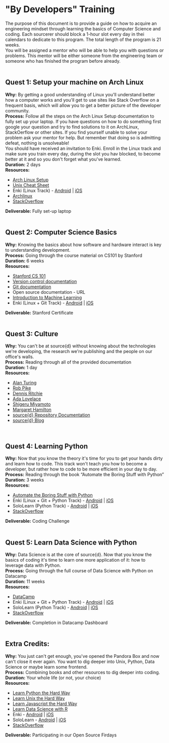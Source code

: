 # "By Developers" Training<br>
The purpose of this document is to provide a guide on how to acquire an engineering mindset through learning the basics of Computer Science and coding. Each sourcerer should block a 1-hour slot every day in thei calendars to dedicate to this program. The total length of the program is 21 weeks.<br>
You will be assigned a mentor who will be able to help you with questions or problems. This mentor will be either someone from the engineering team or someone who has finished the program before already.<br>
<br>

## Quest 1: Setup your machine on Arch Linux<br>
<b>Why:</b> By getting a good understanding of Linux you'll understand better how a computer works and you'll get to use sites like Stack Overflow on a frequent basis, which will allow you to get a better picture of the developer community.<br>
<b>Process:</b> Follow all the steps on the Arch Linux Setup documentation to fully set up your laptop. If you have questions on how to do something first google your question and try to find solutions to it on ArchLinux, StackOerflow or other sites. If you find yourself unable to solve your problem ask your mentor for help. But remember that doing so is admitting defeat, nothing is unsolveable!<br>
You should have received an invitation to Enki. Enroll in the Linux track and make sure you train every day, during the slot you hav blocked, to become better at it and so you don't forget what you've learned.<br>
<b>Duration:</b> 2 days<br>
<b>Resources:</b><br>
* <a href="https://github.com/src-d/tutorial/blob/master/talent/by-developers-training/linux.md">Arch Linux Setup</a><br>
* <a href="http://cheatsheetworld.com/programming/unix-linux-cheat-sheet/">Unix Cheat Sheet</a><br>
* Enki (Linux Track) - <a href="https://play.google.com/store/apps/details?id=com.enki.insights&hl=en">Android</a> | <a href="https://itunes.apple.com/us/app/enki-improve-programming-skills-learn-to-code/id993753145?mt=8">iOS</a><br>
* <a href="https://wiki.archlinux.org/">Archlinux</a><br>
* <a href="https://stackoverflow.com/">StackOverflow</a><br>

<b>Deliverable:</b> Fully set-up laptop<br>
<br>

## Quest 2: Computer Science Basics<br>
<b>Why:</b> Knowing the basics about how software and hardware interact is key to understanding development.<br>
<b>Process:</b> Going through the course material on CS101 by Stanford<br>
<b>Duration:</b> 6 weeks<br>
<b>Resources:</b><br>
* <a href="http://online.stanford.edu/course/computer-science-101-self-paced">Stanford CS 101</a><br>
* <a href="https://www.atlassian.com/git/tutorials/what-is-version-control">Version control documentation</a><br>
* <a href="https://try.github.io/levels/1/challenges/1">Git documentation</a><br>
* Open source documentation - URL<br>
* <a href="http://www.r2d3.us/visual-intro-to-machine-learning-part-1/">Introduction to Machine Learning</a><br>
* Enki (Linux + Git Track) - <a href="https://play.google.com/store/apps/details?id=com.enki.insights&hl=en">Android</a> | <a href="https://itunes.apple.com/us/app/enki-improve-programming-skills-learn-to-code/id993753145?mt=8">iOS</a><br>

<b>Deliverable:</b> Stanford Certificate<br>
<br>

## Quest 3: Culture<br>
<b>Why:</b> You can't be at source{d} without knowing about the technologies we're developing, the research we're publishing and the people on our office's walls.<br>
<b>Process:</b> Reading through all of the provided documentation<br>
<b>Duration:</b> 1 day<br>
<b>Resources:</b><br>
* <a href="https://en.wikipedia.org/wiki/Alan_Turing">Alan Turing</a><br>
* <a href="https://en.wikipedia.org/wiki/Rob_Pike">Rob Pike</a><br>
* <a href="https://en.wikipedia.org/wiki/Dennis_Ritchie">Dennis Ritchie</a><br>
* <a href="https://en.wikipedia.org/wiki/Ada_Lovelace">Ada Lovelace</a><br>
* <a href="https://en.wikipedia.org/wiki/Shigeru_Miyamoto">Shigeru Miyamoto</a><br>
* <a href="https://en.wikipedia.org/wiki/Margaret_Hamilton_(scientist)">Margaret Hamilton</a><br>
* <a href="https://github.com/src-d">source{d} Repository Documentation</a><br>
* <a href="https://blog.sourced.tech/">source{d} Blog</a><br>
<br>

## Quest 4: Learning Python<br>
<b>Why:</b> Now that you know the theory it's time for you to get your hands dirty and learn how to code. This track won't teach you how to become a developer, but rather how to code to be more efficient in your day to day.<br>
<b>Process:</b> Reading through the book “Automate the Boring Stuff with Python”<br>
<b>Duration:</b> 3 weeks<br>
<b>Resources:</b><br>
* <a href="https://automatetheboringstuff.com/">Automate the Boring Stuff with Python</a><br>
* Enki (Linux + Git + Python Track) - <a href="https://play.google.com/store/apps/details?id=com.enki.insights&hl=en">Android</a> | <a href="https://itunes.apple.com/us/app/enki-improve-programming-skills-learn-to-code/id993753145?mt=8">iOS</a><br>
* SoloLearn (Python Track) - <a href="https://play.google.com/store/apps/details?id=com.sololearn&hl=en">Android</a> | <a href="https://itunes.apple.com/us/app/learn-python-pro/id953972812?mt=8">iOS</a><br>
* <a href="https://stackoverflow.com/">StackOverflow</a><br>

<b>Deliverable:</b> Coding Challenge<br>
<br>

## Quest 5: Learn Data Science with Python<br>
<b>Why:</b> Data Science is at the core of source{d}. Now that you know the basics of coding it's time to learn one more application of it: how to leverage data with Python.<br>
<b>Process:</b> Going through the full course of Data Science with Python on Datacamp<br>
<b>Duration:</b> 11 weeks<br>
<b>Resources:</b><br>
* <a href="https://www.datacamp.com/courses/tech:python">DataCamp</a><br>
* Enki (Linux + Git + Python Track) - <a href="https://play.google.com/store/apps/details?id=com.enki.insights&hl=en">Android</a> | <a href="https://itunes.apple.com/us/app/enki-improve-programming-skills-learn-to-code/id993753145?mt=8">iOS</a><br>
* SoloLearn (Python Track) - <a href="https://play.google.com/store/apps/details?id=com.sololearn&hl=en">Android</a> | <a href="https://itunes.apple.com/us/app/learn-python-pro/id953972812?mt=8">iOS</a><br>
* <a href="https://stackoverflow.com/">StackOverflow</a><br>

<b>Deliverable:</b> Completion in Datacamp Dashboard<br>
<br>

## Extra Credits:<br>
<b>Why:</b> You just can't get enough, you've opened the Pandora Box and now can't close it ever again. You want to dig deeper into Unix, Python, Data Science or maybe learn some frontend.<br>
<b>Process:</b> Combining books and other resources to dig deeper into coding.<br>
<b>Duration:</b> Your whole life (or not, your choice)<br>
<b>Resources:</b><br>
* <a href="https://learnpythonthehardway.org/python3/">Learn Python the Hard Way</a><br>
* <a href="https://learncodethehardway.org/unix/">Learn Unix the Hard Way</a><br>
* <a href="https://learncodethehardway.org/javascript/">Learn Javascript the Hard Way</a><br>
* <a href="https://www.datacamp.com/courses/tech:r">Learn Data Science with R</a><br>
* Enki - <a href="https://play.google.com/store/apps/details?id=com.enki.insights&hl=en">Android</a> | <a href="https://itunes.apple.com/us/app/enki-improve-programming-skills-learn-to-code/id993753145?mt=8">iOS</a><br>
* SoloLearn - <a href="https://play.google.com/store/apps/details?id=com.sololearn&hl=en">Android</a> | <a href="https://itunes.apple.com/us/developer/sololearn-inc/id933957049">iOS</a><br>
* <a href="https://stackoverflow.com/">StackOverflow</a><br>

<b>Deliverable:</b> Participating in our Open Source Firdays<br>
